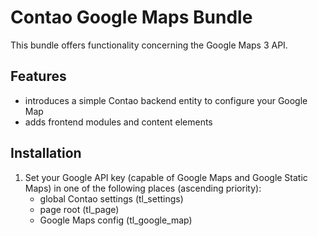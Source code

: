 # Contao Google Maps Bundle

This bundle offers functionality concerning the Google Maps 3 API.

## Features

- introduces a simple Contao backend entity to configure your Google Map
- adds frontend modules and content elements

## Installation

1. Set your Google API key (capable of Google Maps and Google Static Maps) in one of the following places (ascending priority):
   - global Contao settings (tl_settings)
   - page root (tl_page)
   - Google Maps config (tl_google_map)